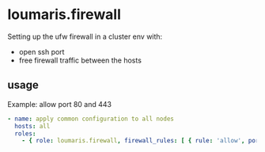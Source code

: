 # loumaris.firewall

Setting up the ufw firewall in a cluster env with:
* open ssh port
* free firewall traffic between the hosts


## usage

Example: allow port 80 and 443

```yaml
- name: apply common configuration to all nodes
  hosts: all
  roles:
    - { role: loumaris.firewall, firewall_rules: [ { rule: 'allow', port: 80 }, { rule: 'allow', port: 443 } ] }
```
